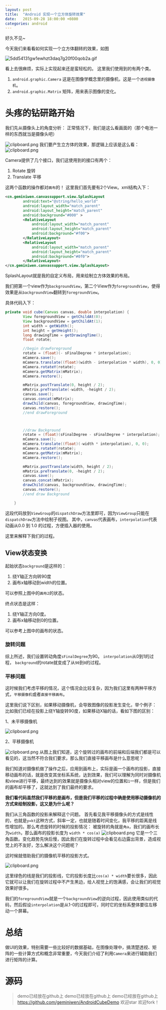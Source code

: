 ```yaml
---
layout: post
title:  "Android 实现一个立方体旋转效果"
date:   2015-09-28 18:00:00 +0800
categories: android
---
```


好久不见~

今天我们来看看如何实现一个立方体翻转的效果，如图

![5dd54131gw1ewhzt3daq7g20f00qob2a.gif](http://ww2.sinaimg.cn/large/5dd54131gw1ewhzt3daq7g20f00qob2a.gif)

看上去很麻烦，实际上实现起来还是蛮轻松的。
这里我们使用到的有两个类。

1. `android.graphic.Camera` 这是在图像学概念里的摄像机，这是一个`透视摄像机`。
2. `android.graphic.Matrix` 矩阵，用来表示图像的变化。

# 头疼的钻研路开始
我们先从摄像头上的角度分析：
正常情况下，我们是这么看画面的（那个电池一样的东西就当是摄像头吧）

![clipboard.png](https://segmentfault.com/img/bVp6Nm)
我们要产生立方体的效果，那逻辑上应该是这么看：
![clipboard.png](https://segmentfault.com/img/bVp6Nv)

Camera提供了几个接口，我们这使用到的接口有两个：
1. Rotate    旋转
2. Translate 平移

这两个函数的操作都对`画布`的！
这里我们首先要有2个View。xml结构入下：
```xml
<cn.geminiwen.canvassupport.view.SplashLayout
        android:text="@string/hello_world"
        android:layout_width="match_parent"
        android:layout_height="match_parent"
        android:background="#000" >
        <RelativeLayout
            android:layout_width="match_parent"
            android:layout_height="match_parent"
            android:background="#f00">
        </RelativeLayout>
        <RelativeLayout
            android:layout_width="match_parent"
            android:layout_height="match_parent"
            android:background="#0f0">
        </RelativeLayout>
</cn.geminiwen.canvassupport.view.SplashLayout>
```
SplashLayout就是我的自定义布局，用来绘制立方体效果的布局。

我们把第一个view作为`backgroundView`，第二个View作为`foregroundView`，使得效果是从`backgroundView`翻转到`foregroundView`。

具体代码入下：
```java
private void cube(Canvas canvas, double interpolation) {
        View foregroundView = getChildAt(0);
        View backgroundView = getChildAt(1);
        int width = getWidth();
        int height = getHeight();
        long drawingTime = getDrawingTime();
        float rotate;

        //begin drawForeground
        rotate = (float)(- sFinalDegree * interpolation);
        mCamera.save();
        mCamera.translate((float)(width - interpolation * width), 0, 0);
        mCamera.rotateY(rotate);
        mCamera.getMatrix(mMatrix);
        mCamera.restore();

        mMatrix.postTranslate(0, height / 2);
        mMatrix.preTranslate(-width, -height / 2);
        canvas.save();
        canvas.concat(mMatrix);
        drawChild(canvas, foregroundView, drawingTime);
        canvas.restore();
        //end drawForeground



        //draw Background
        rotate = (float)(sFinalDegree - sFinalDegree * interpolation);
        mCamera.save();
        mCamera.translate((float)(-width * interpolation), 0, 0);
        mCamera.rotateY(rotate);
        mCamera.getMatrix(mMatrix);
        mCamera.restore();

        mMatrix.postTranslate(width, height / 2);
        mMatrix.preTranslate(0, -height / 2);
        canvas.save();
        canvas.concat(mMatrix);
        drawChild(canvas, backgroundView, drawingTime);
        canvas.restore();
        //end draw Background

    }
```

这段代码放到`ViewGroup`的`dispatchDraw`方法里即可，因为`ViewGroup`只能在`dispatchDraw`方法中绘制子视图。
其中，`canvas`代表画布，`interpolation`代表动画从0.0 到 1.0 的过程，方便插入器的使用。

这里来解释下我们的过程。

## View状态变换
起始状态`background`是这样的：
1. 绕Y轴正方向转90度
2. 画布x轴移动到width的位置。

可以参照上图中的`画布2`的状态。

终点状态是这样：
1. 绕Y轴正方向0度。
2. 画布x轴移动到0的位置。

可以参考上图中的画布的状态。

### 旋转问题
综上所述，我们设置转动角度`sFinalDegree`为90。
`interpolation`从0到1的过程，
`background`的rotate就变成了从`90`到`0`的过程。

### 平移问题
这时候我们考虑平移的情况，这个情况会比较复杂，因为我们这里有两种平移方式，`平移摄像机`或者`直接平移画布`。

这里我们说下区别，如果移动摄像机，会导致图像的投影发生变化，举个例子：
比如我们已经在投影上绕Y轴旋转90度，如果移动X轴的话，看如下图的区别：

1、未平移摄像机

![clipboard.png](https://segmentfault.com/img/bVp6QZ)


2、平移摄像机

![clipboard.png](https://segmentfault.com/img/bVp6Rb)
从图上我们知道，这个旋转过的画布的前端和后端我们都是可以看见的，这当然不符合我们要求，那么我们直接平移画布是什么意思呢？

我们知道对摄像机做了操作之后，应用到画布上，实际是画一个画布的投影，直接移动画布的话，就是改变其坐标系系统，达到效果，我们可以理解为同时对摄像机和view进行平移，最终达到的效果就是摄像头相对view的位置和`1`一样，但是我们的画布却平移了，这就达到了我们最终的要求。

**我们看代码虽然我们平移的是画布，但是我们平移的过程中确是使用移动摄像机的方式来绘制投影，这又是为什么呢？**

我们从三角函数的投影来解释这个问题。
首先看见我平移摄像头的方式是线性的，也就是`y=kt`这种方式，斜率一定，也就是随着时间变化，我平移的距离是线性增加的。那么考虑旋转的时候的投影情况：
被旋转的角就是`角a`，我们的画布长为`width`，那么画布的投影长度为 
`width * cos(a)`
![clipboard.png](https://segmentfault.com/img/bVp6RF)
它是一个三角函数。变化趋势先快后慢，因此我们在旋转过程中会看见右边露出背景，造成视觉上的不友好，怎么解决这个问题呢？ 

这时候就借助我们的摄像机平移的投影方式。

![clipboard.png](https://segmentfault.com/img/bVp6RT)

这里绿色的线是我们的投影线，它的投影长度比`cos(a) * width`要长很多，因此它就可以让我们在旋转过程中不产生黑边，给人视觉上的饱满感，会让我们的视觉效果好很多。

我们的`foregroundView`就是一个`backgroundView`的逆向过程，因此使用类似的代码，然后假设`interpolation`是从1-0的过程即可，同时它的坐标系整体要往左移动一个屏幕。

# 总结
做UI的效果，特别需要一些比较好的数据基础，在图像处理中，搞清楚透视、矩阵的一些计算方式和概念非常重要，今天我们介绍了利用`Camera`来进行辅助我们进行矩阵的计算。

# 源码
> demo已经放在github上
> demo已经放在github上
> demo已经放在github上
> https://github.com/geminiwen/AndroidCubeDemo 欢迎star 欢迎fork！